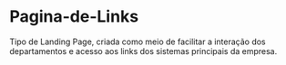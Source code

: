 # Pagina-de-Links

Tipo de Landing Page, criada como meio de facilitar a interação dos departamentos e acesso aos links dos sistemas principais da empresa.

